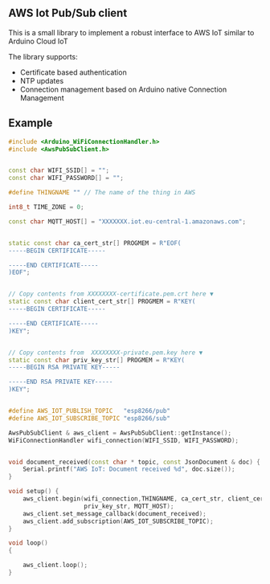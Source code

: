 ## AWS Iot Pub/Sub client

This is a small library to implement a robust interface to AWS IoT similar to Arduino Cloud IoT

The library supports:
 * Certificate based authentication
 * NTP updates
 * Connection management based on Arduino native Connection Management

## Example

```c++
#include <Arduino_WiFiConnectionHandler.h>
#include <AwsPubSubClient.h>


const char WIFI_SSID[] = "";
const char WIFI_PASSWORD[] = "";

#define THINGNAME "" // The name of the thing in AWS

int8_t TIME_ZONE = 0; 

const char MQTT_HOST[] = "XXXXXXX.iot.eu-central-1.amazonaws.com";


static const char ca_cert_str[] PROGMEM = R"EOF(
-----BEGIN CERTIFICATE-----

-----END CERTIFICATE-----
)EOF";


// Copy contents from XXXXXXXX-certificate.pem.crt here ▼
static const char client_cert_str[] PROGMEM = R"KEY(
-----BEGIN CERTIFICATE-----

-----END CERTIFICATE-----
)KEY";


// Copy contents from  XXXXXXXX-private.pem.key here ▼
static const char priv_key_str[] PROGMEM = R"KEY(
-----BEGIN RSA PRIVATE KEY-----

-----END RSA PRIVATE KEY-----
)KEY";


#define AWS_IOT_PUBLISH_TOPIC   "esp8266/pub"
#define AWS_IOT_SUBSCRIBE_TOPIC "esp8266/sub"

AwsPubSubClient & aws_client = AwsPubSubClient::getInstance();
WiFiConnectionHandler wifi_connection(WIFI_SSID, WIFI_PASSWORD);


void document_received(const char * topic, const JsonDocument & doc) {
    Serial.printf("AWS IoT: Document received %d", doc.size());
}

void setup() {
    aws_client.begin(wifi_connection,THINGNAME, ca_cert_str, client_cert_str,
                     priv_key_str, MQTT_HOST);
    aws_client.set_message_callback(document_received);
    aws_client.add_subscription(AWS_IOT_SUBSCRIBE_TOPIC);
}

void loop()
{

    aws_client.loop();
}
```